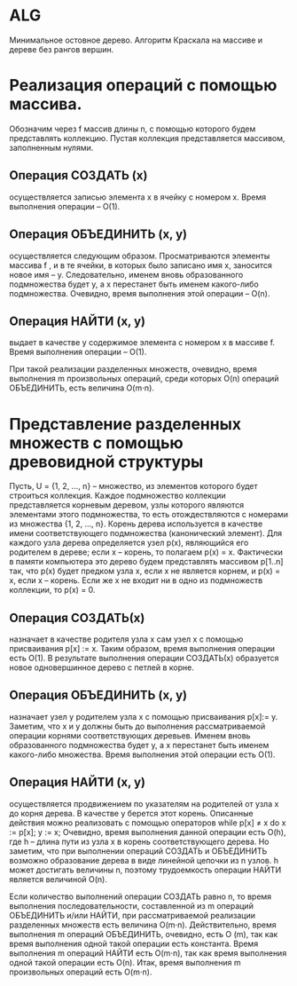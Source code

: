 # ALG
Минимальное остовное дерево. Алгоритм Краскала на массиве и дереве без рангов вершин.

# Реализация операций с помощью массива. 
Обозначим через f массив длины n, с помощью которого будем представлять коллекцию. Пустая коллекция представляется массивом, заполненным нулями.

## Операция СОЗДАТЬ (x) 
осуществляется записью элемента x в ячейку с номером x. Время выполнения операции – O(1).

## Операция ОБЪЕДИНИТЬ (x, y) 
осуществляется следующим образом. Просматриваются элементы массива f , и в те ячейки, в которых было
записано имя х, заносится новое имя – у. Следовательно, именем вновь образованного подмножества будет у, а x перестанет быть именем какого-либо подмножества. Очевидно, время выполнения этой операции – O(n).

## Операция НАЙТИ (x, y) 
выдает в качестве y содержимое элемента с номером х в массиве f. Время выполнения операции – O(1).

При такой реализации разделенных множеств, очевидно, время выполнения m произвольных операций, среди которых O(n) операций ОБЪЕДИНИТЬ, есть величина O(m⋅n).

# Представление разделенных множеств с помощью древовидной структуры
Пусть, U = {1, 2, ..., n} – множество, из элементов которого будет строиться коллекция. Каждое подмножество коллекции представляется корневым деревом, узлы которого являются элементами этого подмножества, то есть отождествляются с номерами из множества {1, 2, ..., n}. Корень дерева используется в качестве имени соответствующего подмножества (канонический
элемент). Для каждого узла дерева определяется узел p(x), являющийся его родителем в дереве; если x – корень, то полагаем p(x) = x.
Фактически в памяти компьютера это дерево будем представлять массивом p[1..n] так, что p(x) будет предком узла x, если x не является корнем, и p(x) = x, если x – корень. Если же x не входит ни в одно из подмножеств коллекции, то p(x) = 0.

## Операция СОЗДАТЬ(x)
назначает в качестве родителя узла х сам узел х с помощью присваивания p[x] := x. Таким образом, время выполнения операции есть O(1). В результате выполнения операции СОЗДАТЬ(x) образуется новое одновершинное дерево с петлей в корне.

## Операция ОБЪЕДИНИТЬ (x, y)
назначает узел y родителем узла х с помощью присваивания p[x]:= y. Заметим, что х и у должны быть до выполнения рассматриваемой операции корнями соответствующих деревьев. Именем вновь образованного подмножества будет у, а x перестанет быть именем какого-либо множества. Время выполнения этой операции есть O(1).

## Операция НАЙТИ (x, y)
осуществляется продвижением по указателям на родителей от узла х до корня дерева. В качестве y берется этот корень. Описанные действия можно реализовать с помощью операторов while р[x] ≠ x do x := p[x]; y := x;
Очевидно, время выполнения данной операции есть O(h), где h – длина пути из узла х в корень соответствующего дерева. Но заметим, что при выполнении операций СОЗДАТЬ и ОБЪЕДИНИТЬ возможно образование дерева в виде линейной цепочки из n узлов. h может достигать величины n, поэтому трудоемкость операции НАЙТИ является величиной O(n).

Если количество выполнений операции СОЗДАТЬ равно n, то время выполнения последовательности, составленной из m операций ОБЪЕДИНИТЬ и/или НАЙТИ, при рассматриваемой реализации разделенных множеств есть величина O(m⋅n). Действительно, время выполнения m операций ОБЪЕДИНИТЬ, очевидно, есть O (m), так как время выполнения одной такой операции есть константа. Время выполнения m операций НАЙТИ есть O(m⋅n), так как время выполнения одной такой операции есть O(n). Итак, время выполнения m произвольных операций есть O(m⋅n).

